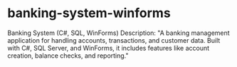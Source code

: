 # banking-system-winforms
 Banking System (C#, SQL, WinForms) Description: "A banking management application for handling accounts, transactions, and customer data. Built with C#, SQL Server, and WinForms, it includes features like account creation, balance checks, and reporting."
